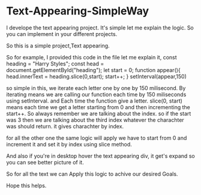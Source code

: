 # Text-Appearing-SimpleWay
I develope the text appearing project. It's simple let me explain the logic. So you can implement in your different projects.

So this is a simple project,Text appearing.

So for example, I provided this code in the file let me explain it,
const heading = "Harry Styles";
const head = document.getElementById("heading");
let start = 0;
function appear(){
    head.innerText = heading.slice(0,start);
    start++;
}
setInterval(appear,150)

so simple in this, we iterate each letter one by one by 150 milisecond. By iterating means we are calling our function each time by
150 miliseconds using setInterval. and Each time the function give a letter. slice(0, start) means each time we get a letter starting from
0 and then incrementing the start++. So always remember we are talking about the index. so if the start was 3 then we are talking about
the third index whatever the charachter was should return. it gives charachter by index.

for all the other one the same logic will apply we have to start from 0 and increment it and set it by index using slice method.

And also if you're in desktop hover the text appearing div, it get's expand so you can see better picture of it.

So for all the text we can Apply this logic to achive our desired Goals.

Hope this helps.

